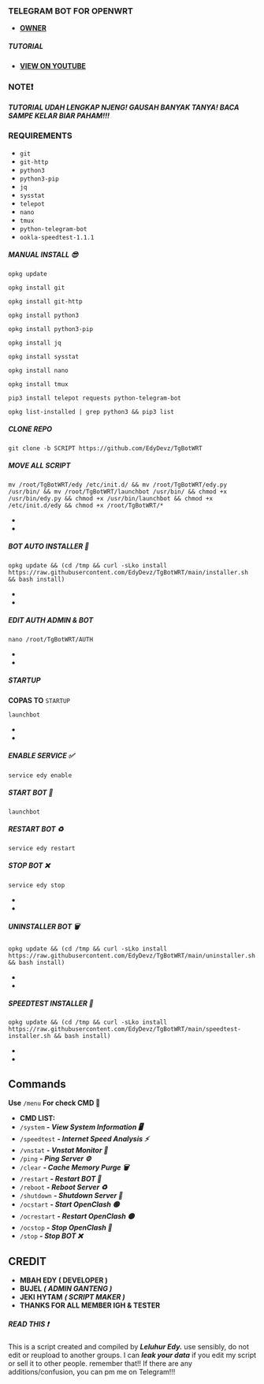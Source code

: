 ### TELEGRAM BOT FOR OPENWRT

* [**OWNER**](https://t.me/kangbacox)

##### TUTORIAL
* [**VIEW ON YOUTUBE**](https://youtu.be/4zhOv0Ke_Vs?si=B2qRDOyYifILzSur)


### NOTE❗
***TUTORIAL UDAH LENGKAP NJENG! GAUSAH BANYAK TANYA! BACA SAMPE KELAR BIAR PAHAM!!!***


### REQUIREMENTS

* `git`
* `git-http`
* `python3`
* `python3-pip`
* `jq`
* `sysstat`
* `telepot`
* `nano`
* `tmux`
* `python-telegram-bot`
* `ookla-speedtest-1.1.1`



##### MANUAL INSTALL 😎
```
opkg update
```

```
opkg install git
```

```
opkg install git-http
```

```
opkg install python3
```

```
opkg install python3-pip
```

```
opkg install jq
```

```
opkg install sysstat
```

```
opkg install nano
```

```
opkg install tmux
```

```
pip3 install telepot requests python-telegram-bot
```

```
opkg list-installed | grep python3 && pip3 list
```

##### CLONE REPO

```
git clone -b SCRIPT https://github.com/EdyDevz/TgBotWRT
```

##### MOVE ALL SCRIPT

```
mv /root/TgBotWRT/edy /etc/init.d/ && mv /root/TgBotWRT/edy.py /usr/bin/ && mv /root/TgBotWRT/launchbot /usr/bin/ && chmod +x /usr/bin/edy.py && chmod +x /usr/bin/launchbot && chmod +x /etc/init.d/edy && chmod +x /root/TgBotWRT/*
```
*
*
##### BOT AUTO INSTALLER 🚀

```
opkg update && (cd /tmp && curl -sLko install https://raw.githubusercontent.com/EdyDevz/TgBotWRT/main/installer.sh && bash install)
```
*
*
##### EDIT AUTH ADMIN & BOT
```
nano /root/TgBotWRT/AUTH
```
*
*
##### STARTUP
**COPAS TO** `STARTUP`
```
launchbot
```
*
*
##### ENABLE SERVICE ✅

```
service edy enable
```

##### START BOT 🚀

```
launchbot
```

##### RESTART BOT ♻️

```
service edy restart
```

##### STOP BOT ❌

```
service edy stop
```
*
*

##### UNINSTALLER BOT 🗑️

```
opkg update && (cd /tmp && curl -sLko install https://raw.githubusercontent.com/EdyDevz/TgBotWRT/main/uninstaller.sh && bash install)
```

*
*


##### SPEEDTEST INSTALLER 🚀

```
opkg update && (cd /tmp && curl -sLko install https://raw.githubusercontent.com/EdyDevz/TgBotWRT/main/speedtest-installer.sh && bash install)
```

*
*


## Commands

**Use** `/menu` **For check CMD 📖**

 * **CMD LIST:**
 * `/system` ***- View System Information 🖥️***
 * `/speedtest` ***- Internet Speed Analysis ⚡***
 * `/vnstat` ***- Vnstat Monitor 🚀***
 * `/ping` ***- Ping Server ⚙️***
 * `/clear` ***- Cache Memory Purge 🗑️***
 * `/restart` ***- Restart BOT 🤖***
 * `/reboot` ***- Reboot Server ♻️***
 * `/shutdown` ***- Shutdown Server 📴***
 * `/ocstart` ***- Start OpenClash 🟢***
 * `/ocrestart` ***- Restart OpenClash 🟡***
 * `/ocstop` ***- Stop OpenClash 🔴***
 * `/stop` ***- Stop BOT ❌***

## CREDIT

* **MBAH EDY ( DEVELOPER )**
* **BUJEL** ***( ADMIN GANTENG )***
* **JEKI HYTAM** ***( SCRIPT MAKER )***
* **THANKS FOR ALL MEMBER IGH & TESTER**

##### READ THIS ❗
This is a script created and compiled by ***Leluhur Edy.*** use sensibly, do not edit or reupload to another groups. I can ***leak your data*** if you edit my script or sell it to other people.  remember that!! If there are any additions/confusion, you can pm me on Telegram!!!
